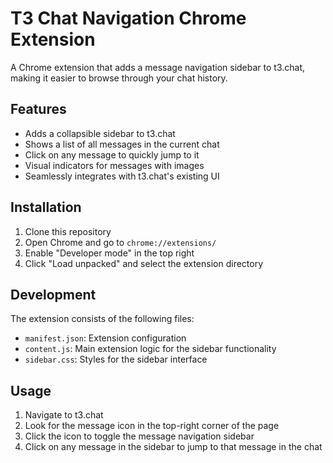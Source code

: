 # T3 Chat Navigation Chrome Extension

A Chrome extension that adds a message navigation sidebar to t3.chat, making it easier to browse through your chat history.

## Features

- Adds a collapsible sidebar to t3.chat
- Shows a list of all messages in the current chat
- Click on any message to quickly jump to it
- Visual indicators for messages with images
- Seamlessly integrates with t3.chat's existing UI

## Installation

1. Clone this repository
2. Open Chrome and go to `chrome://extensions/`
3. Enable "Developer mode" in the top right
4. Click "Load unpacked" and select the extension directory

## Development

The extension consists of the following files:

- `manifest.json`: Extension configuration
- `content.js`: Main extension logic for the sidebar functionality
- `sidebar.css`: Styles for the sidebar interface

## Usage

1. Navigate to t3.chat
2. Look for the message icon in the top-right corner of the page
3. Click the icon to toggle the message navigation sidebar
4. Click on any message in the sidebar to jump to that message in the chat
